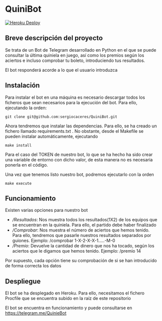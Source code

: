 # QuiniBot

[![Heroku Deploy](https://www.herokucdn.com/deploy/button.svg)](https://quinibot.herokuapp.com/)

## Breve descripción del proyecto

Se trata de un Bot de Telegram desarrollado en Python en el que se puede consultar la última quiniela en juego, así como los premios según los aciertos e incluso comprobar tu boleto, introduciendo tus resultados.

El bot responderá acorde a lo que el usuario introduzca

## Instalación

Para instalar el bot en una máquina es necesario descargar todos los ficheros que sean necesarios para la ejecución del bot. Para ello, ejecutando la orden:

```
git clone git@github.com:sergiocaceres/QuiniBot.git
```

Ahora tendremos que instalar las dependencias. Para ello, se ha creado un fichero llamado requirements.txt . No obstante, desde el Makefile se pueden instalar automáticamente, ejecutando 

```
make install
```

Para el caso del TOKEN de nuestro bot, lo que se ha hecho ha sido crear una variable de entorno con dicho valor, de esta manera no es necesaria ponerla en el código. 

Una vez que tenemos listo nuestro bot, podremos ejecutarlo con la orden

```
make execute
```

## Funcionamiento

Existen varias opciones para nuestro bot

* _/Resultados_: Nos muestra todos los resultados(1X2) de los equipos que se encuentran en la quiniela. Para ello, el partido debe haber finalizado
* _/Comprobar_: Nos muestra el número de aciertos que hemos tenido. Para ello, tendremos que pasarle nuestros resultados separados por guiones. Ejemplo: /comprobar 1-X-2-X-X-1.....-M-0
* _/Premio_: Devuelve la cantidad de dinero que nos ha tocado, según los aciertos que le digamos que hemos tenido. Ejemplo: /premio 14

Por supuesto, cada opción tiene su comprobación de si se han introducido de forma correcta los datos

## Despliegue

El bot se ha desplegado en Heroku. Para ello, necesitamos el fichero Procfile que se encuentra subido en la raíz de este repositorio

El bot se encuentra en funcionamiento y puede consultarse en https://telegram.me/QuinieBot

